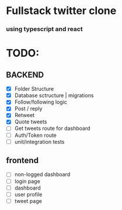 # Fullstack twitter clone

### using typescript and react

# TODO:

## BACKEND
- [X] Folder Structure
- [X] Database sctructure | migrations
- [X] Follow/following logic 
- [X] Post / reply
- [X] Retweet
- [X] Quote tweets
- [ ] Get tweets route for dashboard
- [ ] Auth/Token route
- [ ] unit/integration tests

## frontend
- [ ] non-logged dashboard
- [ ] login page
- [ ] dashboard 
- [ ] user profile
- [ ] tweet page
